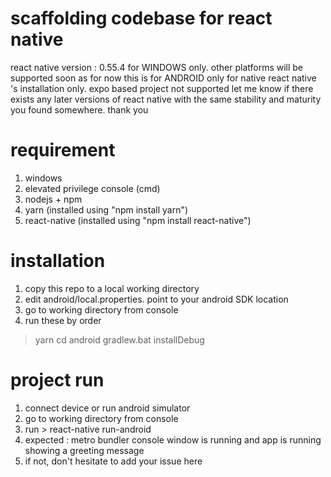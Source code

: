 # scaffolding codebase for react native
react native version : 0.55.4
for WINDOWS only. other platforms will be supported soon
as for now this is for ANDROID only
for native react native 's installation only. expo based project not supported
let me know if there exists any later versions of react native with the same stability and maturity you found somewhere. thank you

# requirement
1. windows
2. elevated privilege console (cmd)
3. nodejs + npm
4. yarn (installed using "npm install yarn")
5. react-native (installed using "npm install react-native")

# installation
1. copy this repo to a local working directory
2. edit android/local.properties. point to your android SDK location 
3. go to working directory from console
4. run these by order
> yarn
> cd android
> gradlew.bat installDebug

# project run
1. connect device or run android simulator
2. go to working directory from console
3. run > react-native run-android
4. expected : metro bundler console window is running and app is running showing a greeting message
5. if not, don't hesitate to add your issue here
